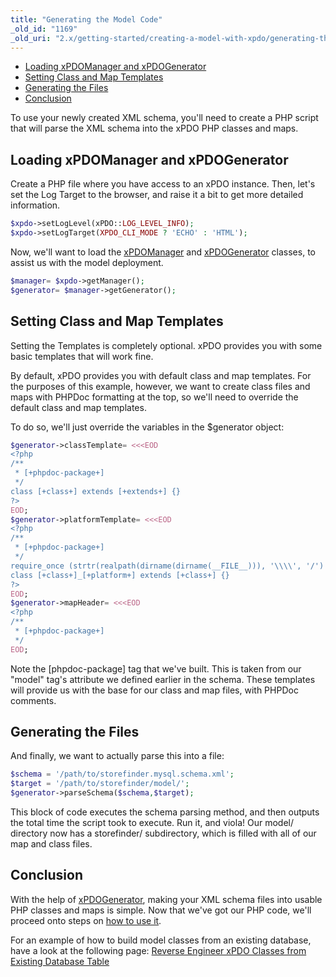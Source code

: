 ```yaml
---
title: "Generating the Model Code"
_old_id: "1169"
_old_uri: "2.x/getting-started/creating-a-model-with-xpdo/generating-the-model-code"
---
```


- [Loading xPDOManager and xPDOGenerator](#loading-xpdomanager-and-xpdogenerator)
- [Setting Class and Map Templates](#setting-class-and-map-templates)
- [Generating the Files](#generating-the-files)
- [Conclusion](#conclusion)



To use your newly created XML schema, you'll need to create a PHP script that will parse the XML schema into the xPDO PHP classes and maps.

## Loading xPDOManager and xPDOGenerator

Create a PHP file where you have access to an xPDO instance. Then, let's set the Log Target to the browser, and raise it a bit to get more detailed information.

``` php 
$xpdo->setLogLevel(xPDO::LOG_LEVEL_INFO);
$xpdo->setLogTarget(XPDO_CLI_MODE ? 'ECHO' : 'HTML');
```

Now, we'll want to load the [xPDOManager](xpdo/class-reference/xpdomanager "xPDOManager") and [xPDOGenerator](xpdo/class-reference/xpdogenerator "xPDOGenerator") classes, to assist us with the model deployment.

``` php 
$manager= $xpdo->getManager();
$generator= $manager->getGenerator();
```

## Setting Class and Map Templates

Setting the Templates is completely optional. xPDO provides you with some basic templates that will work fine.

By default, xPDO provides you with default class and map templates. For the purposes of this example, however, we want to create class files and maps with PHPDoc formatting at the top, so we'll need to override the default class and map templates.

To do so, we'll just override the variables in the $generator object:

``` php 
$generator->classTemplate= <<<EOD
<?php
/**
 * [+phpdoc-package+]
 */
class [+class+] extends [+extends+] {}
?>
EOD;
$generator->platformTemplate= <<<EOD
<?php
/**
 * [+phpdoc-package+]
 */
require_once (strtr(realpath(dirname(dirname(__FILE__))), '\\\\', '/') . '/[+class-lowercase+].class.php');
class [+class+]_[+platform+] extends [+class+] {}
?>
EOD;
$generator->mapHeader= <<<EOD
<?php
/**
 * [+phpdoc-package+]
 */
EOD;
```

Note the \[phpdoc-package\] tag that we've built. This is taken from our "model" tag's attribute we defined earlier in the schema. These templates will provide us with the base for our class and map files, with PHPDoc comments.

## Generating the Files

And finally, we want to actually parse this into a file:

``` php 
$schema = '/path/to/storefinder.mysql.schema.xml';
$target = '/path/to/storefinder/model/';
$generator->parseSchema($schema,$target);
```

This block of code executes the schema parsing method, and then outputs the total time the script took to execute. Run it, and viola! Our model/ directory now has a storefinder/ subdirectory, which is filled with all of our map and class files.

## Conclusion

With the help of [xPDOGenerator](xpdo/class-reference/xpdogenerator "xPDOGenerator"), making your XML schema files into usable PHP classes and maps is simple. Now that we've got our PHP code, we'll proceed onto steps on [how to use it](xpdo/getting-started/using-your-xpdo-model "Using Your xPDO Model").

For an example of how to build model classes from an existing database, have a look at the following page: [Reverse Engineer xPDO Classes from Existing Database Table](case-studies-and-tutorials/reverse-engineer-xpdo-classes-from-existing-database-table "Reverse Engineer xPDO Classes from Existing Database Table")